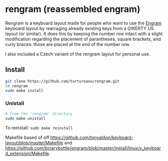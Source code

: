# rengram (**r**eassembled **engram**)

Rengram is a keyboard layout made for people who want to use the [Engram](https://engram.dev/) keyboard layout by rearraging already existing keys from a QWERTY US layout (or similar). It does this by keeping the number row intact with a slight modification regarding the placement of parantheses, square brackets, and curly braces: those are placed at the end of the number row.

I also included a Czech variant of the rengram layout for personal use.

## Install
```bash
git clone https://github.com/turtureanu/rengram.git
cd rengram
sudo make install
```

### Unistall
```bash
# from the 'rengram' directory
sudo make unistall
```

To reinstall: `sudo make reinstall`

Makefile based of off https://github.com/tonyaldon/keyboard-layout/blob/master/Makefile and https://github.com/binarybottle/engram/blob/master/install/linux/x_keyboard_extension/Makefile.
